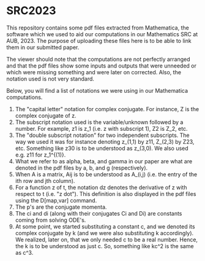# SRC2023
This repository contains some pdf files extracted from Mathematica, the software which we used to aid our computations in our Mathematics SRC at AUB, 2023. The purpose of uploading these files here is to be able to link them in our submitted paper.

The viewer should note that the computations are not perfectly arranged and that the pdf files show some inputs and outputs that were unneeded or which were missing something and were later on corrected. Also, the notation used is not very standard.

Below, you will find a list of notations we were using in our Mathematica computations.

1) The "capital letter" notation for complex conjugate. For instance, Z is the complex conjugate of z.
2) The subscript notation used is the variable/unknown followed by a number. For example, z1 is z_1 (i.e. z with subscript 1), Z2 is Z_2, etc.
3) The "double subscript notation" for two independent subscripts. The way we used it was for instance denoting z_(1,1) by z11, Z_(2,3) by Z23, etc. Something like z30 is to be understood as z_(3,0). We also used e.g. z11 for z_1^{(1)}.
4) What we refer to as alpha, beta, and gamma in our paper are what are denoted in the pdf files by a, b, and g (respectively).
5) When A is a matrix, Aij is to be understood as A_(i,j) (i.e. the entry of the ith row and jth column).
6) For a function z of t, the notation dz denotes the derivative of z with respect to t (i.e. "z dot"). This definition is also displayed in the pdf files using the D[map,var] command. 
7) The p's are the conjugate momenta.
8) The ci and di (along with their conjugates Ci and Di) are constants coming from solving ODE's.
9) At some point, we started substituting a constant c, and we denoted its complex conjugate by k (and we were also substituting k accordingly). We realized, later on, that we only needed c to be a real number. Hence, the k is to be understood as just c. So, something like kc^2 is the same as c^3.
